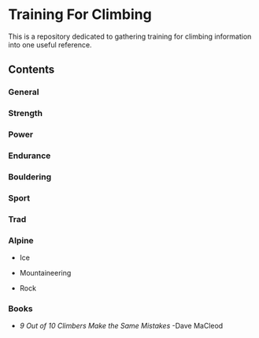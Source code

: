 # Training For Climbing

This is a repository dedicated to gathering training for climbing information into one useful reference.

## Contents

### General

### Strength

### Power

### Endurance

### Bouldering

### Sport

### Trad

### Alpine

* Ice

* Mountaineering

* Rock

### Books
  * *9 Out of 10 Climbers Make the Same Mistakes* -Dave MaCleod

